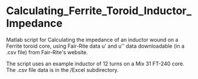 # Calculating_Ferrite_Toroid_Inductor_Impedance
Matlab script for Calculating the impedance of an inductor wound on a Ferrite toroid core, using 
Fair-Rite data u' and u'' data downloadable (in a .csv file) from Fair-Rite's website.

The script uses an example inductor of 12 turns on a Mix 31 FT-240 core.  The .csv file data
is in the /Excel subdirectory.
